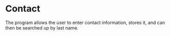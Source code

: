# Contact
The program allows the user to enter contact information, stores it, and can then be searched up by last name.
